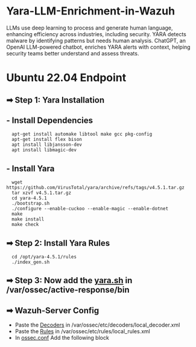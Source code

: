 # Yara-LLM-Enrichment-in-Wazuh
LLMs use deep learning to process and generate human language, enhancing efficiency across industries, including security. YARA detects malware by identifying patterns but needs human analysis. ChatGPT, an OpenAI LLM-powered chatbot, enriches YARA alerts with context, helping security teams better understand and assess threats.

# Ubuntu 22.04 Endpoint
## ➡ Step 1: Yara Installation
   ## - Install Dependencies
      
      apt-get install automake libtool make gcc pkg-config
      apt-get install flex bison
      apt install libjansson-dev
      apt install libmagic-dev
      
  ## - Install Yara
      
      wget https://github.com/VirusTotal/yara/archive/refs/tags/v4.5.1.tar.gz
      tar xzvf v4.5.1.tar.gz
      cd yara-4.5.1
      ./bootstrap.sh
      ./configure --enable-cuckoo --enable-magic --enable-dotnet
      make
      make install
      make check
      

## ➡ Step 2: Install Yara Rules
      cd /opt/yara-4.5.1/rules
      ./index_gen.sh

## ➡ Step 3: Now add the [yara.sh]() in /var/ossec/active-response/bin

## ➡ Wazuh-Server Config
   - Paste the [Decoders](https://github.com/sujalthakur-03/Yara-LLM-Enrichment-in-Wazuh/blob/main/local_decoder.xml) in /var/ossec/etc/decoders/local_decoder.xml
   - Paste the [Rules](https://github.com/sujalthakur-03/Yara-LLM-Enrichment-in-Wazuh/blob/main/local_rules.xml) in /var/ossec/etc/rules/local_rules.xml
   - In [ossec.conf](https://github.com/sujalthakur-03/Yara-LLM-Enrichment-in-Wazuh/blob/main/ossec.conf) Add the following block
